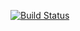 [![Build Status](https://app.travis-ci.com/Derecky/clean-project-react.svg?branch=master)](https://app.travis-ci.com/Derecky/clean-project-react)